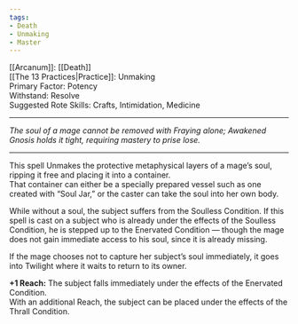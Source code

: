 ```yaml
---
tags:
- Death
- Unmaking
- Master
---
```


[[Arcanum]]: [[Death]]\
[[The 13 Practices|Practice]]: Unmaking\
Primary Factor: Potency\
Withstand: Resolve\
Suggested Rote Skills: Crafts, Intimidation, Medicine

---

_The soul of a mage cannot be removed with Fraying alone; Awakened Gnosis holds it tight, requiring mastery to prise lose._

---

This spell Unmakes the protective metaphysical layers of a mage’s soul, ripping it free and placing it into a container.\
That container can either be a specially prepared vessel such as one created with “Soul Jar,” or the caster can take the soul into her own body. 

While without a soul, the subject suffers from the Soulless Condition. If this spell is cast on a subject who is already under the effects of the Soulless Condition, he is stepped up to the Enervated Condition — though the mage does not gain immediate access to his soul, since it is already missing.

If the mage chooses not to capture her subject’s soul immediately, it goes into Twilight where it waits to return to its owner.

**+1 Reach:** The subject falls immediately under the effects of the Enervated Condition.\
With an additional Reach, the subject can be placed under the effects of the Thrall Condition.